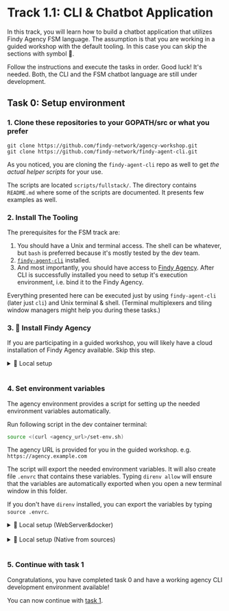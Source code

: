 # Track 1.1: CLI & Chatbot Application

In this track, you will learn how to build a chatbot application that utilizes
Findy Agency FSM language. The assumption is that you are working in a guided
workshop with the default tooling. In this case you can skip the sections with
symbol 🤠.

Follow the instructions and execute the tasks in order. Good luck!
It's needed. Both, the CLI and the FSM chatbot language are still under
development.

## Task 0: Setup environment

### 1. Clone these repositories to your GOPATH/src or what you prefer

```shell
git clone https://github.com/findy-network/agency-workshop.git
git clone https://github.com/findy-network/findy-agent-cli.git
```

As you noticed, you are cloning the `findy-agent-cli` repo as well to get *the
actual helper scripts* for your use.

The scripts are located `scripts/fullstack/`. The directory contains `README.md`
where some of the scripts are documented. It presents few examples as well.

### 2. Install The Tooling

The prerequisites for the FSM track are:
1. You should have a Unix and terminal access. The shell can be whatever, but
  `bash` is preferred because it's mostly tested by the dev team.
2. [`findy-agent-cli`](https://github.com/findy-network/findy-agent-cli#installation)
   installed.
3. And most importantly, you should have access to [Findy
   Agency](https://findy-network.github.io). After CLI is successfully installed
   you need to setup it's execution environment, i.e. bind it to the Findy Agency.

Everything presented here can be executed just by using `findy-agent-cli` (later
just `cli`) and Unix terminal & shell. (Terminal multiplexers and tiling window 
managers might help you during these tasks.)

### 3. 🤠 Install Findy Agency

If you are participating in a guided workshop, you will likely have a cloud
installation of Findy Agency available. Skip this step.

<details>
<summary>🤠 Local setup</summary>
Start local agency instance if you do not have cloud installation available.
See instructions [here](../agency-local/README.md).
</details><br/>

### 4. Set environment variables

The agency environment provides a script for setting up the needed environment
variables automatically.

Run following script in the dev container terminal:

```bash
source <(curl <agency_url>/set-env.sh)
```

The agency URL is provided for you in the guided workshop. e.g.
`https://agency.example.com`

The script will export the needed environment variables. It will also create
file `.envrc` that contains these variables. Typing `direnv allow` will ensure
that the variables are automatically exported when you open a new terminal
window in this folder.

If you don't have `direnv` installed, you can export the variables by typing
`source .envrc`.
<details>
<summary>🤠 Local setup (WebServer&docker)</summary>

For [local agency
installation](https://github.com/findy-network/findy-wallet-pwa/blob/master/tools/env/README.md#agency-setup-for-local-development),
use the web wallet URL `http://localhost:3000`:

```bash
source <(curl http://localhost:3000/set-env.sh)
```
</details><br/>
<details>
<summary>🤠 Local setup (Native from sources)</summary>

You need to have Go 1.20 installed to run needed Agency services from sources:
**but you don't need docker or network access**.

In case you want to play with the sources or you want to get touch of how the
whole system feels to run locally from sources. 
See instructions [here](../agency-native/README.md). There is a script
(`setup.sh`) which installs all the needed repos and a tmuxinator script to start
the system playground. The script targets a Debian Linux.

Clone the needed Agency service source repos:
```shell
git clone https://github.com/findy-network/findy-agent-auth.git
git clone https://github.com/findy-network/findy-agent.git
git clone https://github.com/findy-network/findy-agent-cli.git
```

Start the FIDO2 Server:
```shell
cd <findy-agent-auth-repo>
cd scripts; ./mem-dev-server.sh
```

Start the Agency Core Server:
```shell
cd <findy-agent-repo>
make cli # builds fa named binary
cd scripts/test
fa ledger steward create --config create-steward-to-mem-ledger.yaml
agency=fa register=findy.json no_clean=1 enclave=MEMORY_enclave.bolt ./mem-server --reset-register --grpc-cert-path ../../grpc/cert
```

Start the Findy Agent CLI to command your local agency (in a new terminal/window/tab):
```shell
cd <findy-agent-cli-repo>
make cli # builds and installs binary named cli in your path
cd scripts/fullstack
source ./setup-cli-env-local.sh
admin/register && . admin/login
cli agency count # tells how many cloud agent/wallet is running/onboarded
```

After you have verified that everything above works, you can allocate two SSI
agents:
```shell
# continue in findy-agent-cli/scripts/fullstack 
./make-play-agent.sh test-alice test-bob
pushd test-alice
cli agent ping
# do something else with `test-alice` and `test-bob` like:
cd $(./invitation | ../test-bob/connect)
cli connection trustping
popd
./rm-play-agent.sh test-alice test-bob # cleanup wallets and client stores
# typically you shutdown FIDO2 and Core servers at this point
# like (tmux kill-session)
```

If you want to use tmux and tmuxinator the previously mentioned `setup.sh`
script includes tmuxinator configuration that is installed by it with the name
`play`.
```shell
tmuxinator play
```
Tip:
> You can use tmuxinator configurations even when using cloud version of the
> agency. Just check from where the environment is loaded.

</details><br/>

### 5. Continue with task 1

Congratulations, you have completed task 0 and have
a working agency CLI development environment available!

You can now continue with [task 1](./task1/README.md).
